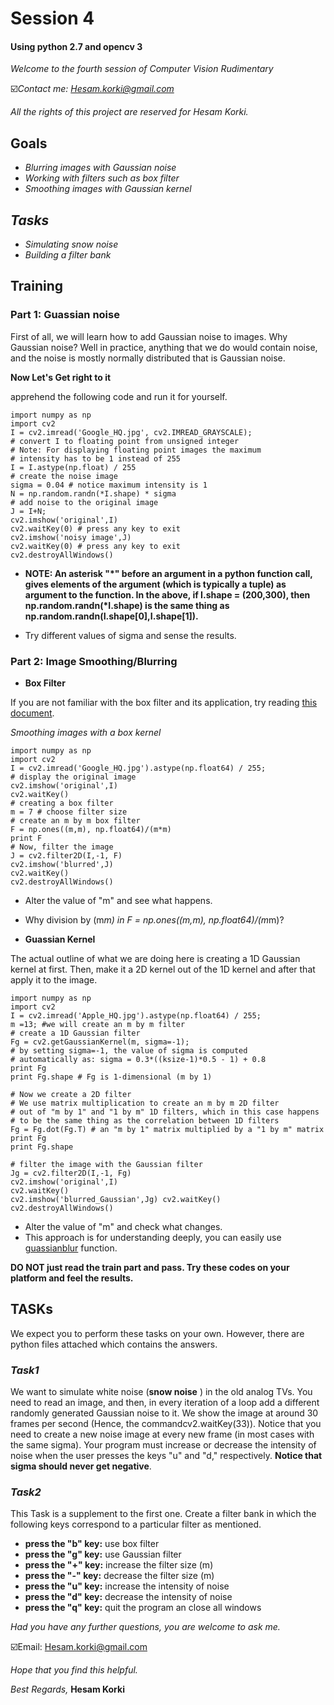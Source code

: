 # **Session 4**

#### **Using python 2.7 and opencv 3**

*Welcome to the fourth session of Computer Vision Rudimentary*

☑️*Contact me: Hesam.korki@gmail.com*

*All the rights of this project are reserved for Hesam Korki.*

## **Goals**

- *Blurring images with Gaussian noise*
- *Working with filters such as box filter*
- *Smoothing images with Gaussian kernel*

## *Tasks*
- *Simulating snow noise*
- *Building a filter bank*

## **Training**

### **Part 1: Guassian noise**

First of all, we will learn how to add Gaussian noise to images. Why Gaussian noise? Well in practice, anything that we do would contain noise, and the noise is mostly normally distributed that is Gaussian noise.

**Now Let's Get right to it**

apprehend the following code and run it for yourself.

```
import​ numpy ​as​ np
import​ cv2
I​ = cv2.imread(​'Google_HQ.jpg'​, cv2.IMREAD_GRAYSCALE);
# convert I to floating point from unsigned integer
# Note: For displaying floating point images the maximum
# intensity has to be 1 instead of 255
I​ = I.astype(np.​float​) / 255
# create the noise image
sigma​ = 0.04 ​# notice maximum intensity is 1
N​ = np.random.randn(*I.shape) * sigma
# add noise to the original image
J​ = I+N;
cv2.imshow(​'original'​,I)
cv2.waitKey(0) ​# press any key to exit
cv2.imshow(​'noisy image'​,J)
cv2.waitKey(0) ​# press any key to exit
cv2.destroyAllWindows()
```
- __NOTE: An asterisk ​"*"​ before an argument in a python function call, gives elements of the argument (which is typically a tuple) as argument to the function. In the above, if ​I.shape = (200,300)​, then ​np.random.randn(*I.shape) ​is the same thing as​ np.random.randn(I.shape[0],I.shape[1])​.__

- Try different values of sigma and sense the results.

### **Part 2: Image Smoothing/Blurring**

- __Box Filter__

If you are not familiar with the box filter and its application, try reading [this document](https://docs.opencv.org/3.0-beta/modules/imgproc/doc/filtering.html?highlight=box%20filter#cv2.boxFilter).

*Smoothing images with a box kernel*
```
import​ numpy ​as​ np
import​ cv2
I​ = cv2.imread(​'Google_HQ.jpg'​).astype(np.float64) / 255;
# display the original image
cv2.imshow(​'original'​,I)
cv2.waitKey()
# creating a box filter
m​ = 7 ​# choose filter size
# create an m by m box filter
F​ = np.ones((m,m), np.float64)/(m*m)
print​ F
# Now, filter the image
J​ = cv2.filter2D(I,-1, F)
cv2.imshow(​'blurred'​,J)
cv2.waitKey()
cv2.destroyAllWindows()

```
   - Alter the value of "m" and see what happens.
   - Why division by (m*m) in F​ = np.ones((m,m), np.float64)/(m*m)?


- __Guassian Kernel__

The actual outline of what we are doing here is creating a 1D Gaussian kernel at first. Then, make it a 2D kernel out of the 1D kernel and after that apply it to the image.

```
import​ numpy ​as​ np
import​ cv2
I​ = cv2.imread(​'Apple_HQ.jpg'​).astype(np.float64) / 255;
m​ =13; ​#we will create an m by m filter
# create a 1D Gaussian filter
Fg​ = cv2.getGaussianKernel(m, sigma=-1);
# by setting sigma=-1, the value of sigma is computed
# automatically as: sigma = 0.3*((ksize-1)*0.5 - 1) + 0.8
print​ Fg
print​ Fg.shape ​# Fg is 1-dimensional (m by 1)

#​ Now we create a 2D filter
# We use matrix multiplication to create an m by m 2D filter
# out of "m by 1" and "1 by m" 1D filters, which in this case happens
# to be the same thing as the correlation between 1D filters
Fg​ = Fg.dot(Fg.T)​ ​# an "m by 1" matrix multiplied by a "1 by m" matrix
print​ Fg
print​ Fg.shape

# filter the image with the Gaussian filter
Jg​ = cv2.filter2D(I,-1, Fg)
cv2.imshow(​'original'​,I)
cv2.waitKey()
cv2.imshow(​'blurred_Gaussian'​,Jg) cv2.waitKey()
cv2.destroyAllWindows()
```
   - Alter the value of "m" and check what changes.
   - This approach is for understanding deeply, you can easily use [guassianblur](https://docs.opencv.org/2.4/modules/imgproc/doc/filtering.html#void%20GaussianBlur(InputArray%20src,%20OutputArray%20dst,%20Size%20ksize,%20double%20sigmaX,%20double%20sigmaY,%20int%20borderType)) function.

**DO NOT just read the train part and pass. Try these codes on your platform and feel the results.**

## **TASKs**
We expect you to perform these tasks on your own. However, there are python files attached which contains the answers.

### *Task1*
We want to simulate white noise (__snow noise__ ) in the old analog TVs. You need to read an image, and then, in every iteration of a loop add a different​ randomly generated Gaussian noise to it. We show the image at around ​30 frames per second (​Hence, the command ​cv2.waitKey(33)​)​. Notice that you need to create a new noise image at every new frame (in most cases with the same sigma). Your program must increase or decrease the intensity of noise when the user presses the keys ​"u" and ​"d," respectively. __​Notice that sigma should never get negative__.


### *Task2*
This Task is a supplement to the first one. Create a filter bank in which the following keys correspond to a particular filter as mentioned.
- __press the "b" key:__ use box filter
- __press the "g" key:__ use Gaussian filter
- __press the "+" key:__ increase the filter size (m)
- __press the "-" key:__ decrease the filter size (m)
- __press the "u" key:__ increase the intensity of noise
- __press the "d" key:__ decrease the intensity of noise
- __press the "q" key:__ quit the program an close all windows


*Had you have any further questions, you are welcome to ask me.*

☑️Email: Hesam.korki@gmail.com

*Hope that you find this helpful.*

*Best Regards,*
**Hesam Korki**

